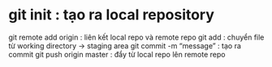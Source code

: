 # git init : tạo ra local repository
git remote add origin : liên kết local repo và remote repo
git add : chuyển file từ working directory -> staging area
git commit -m “message” : tạo ra commit
git push origin master : đẩy từ local repo lên remote repo
